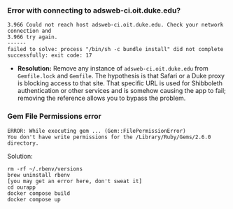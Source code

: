 ### Error with connecting to adsweb-ci.oit.duke.edu?

```
3.966 Could not reach host adsweb-ci.oit.duke.edu. Check your network connection and
3.966 try again.
------
failed to solve: process "/bin/sh -c bundle install" did not complete successfully: exit code: 17
```

- **Resolution:** Remove any instance of `adsweb-ci.oit.duke.edu` from `Gemfile.lock` and `Gemfile`. The hypothesis is that Safari or a Duke proxy is blocking access to that site. That specific URL is used for Shibboleth authentication or other services and is somehow causing the app to fail; removing the reference allows you to bypass the problem.

### Gem File Permissions error
```
ERROR: While executing gem ... (Gem::FilePermissionError)
You don't have write permissions for the /Library/Ruby/Gems/2.6.0 directory.
```

Solution: 
```
rm -rf ~/.rbenv/versions
brew uninstall rbenv
[you may get an error here, don't sweat it]
cd ourapp
docker compose build
docker compose up
```